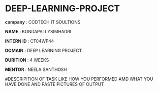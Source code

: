 # DEEP-LEARNING-PROJECT

**company** : CODTECH IT SOULTIONS

**NAME** : KONDAPALLYSIMHADRI

**INTERN ID** : CT04WF44

**DOMAIN** : DEEP LEARNING PROJECT

**DURITION** : 4 WEEKS

**MENTOR** : NEELA SANTHOSH

#DESCRIPITION OF TASK LIKE HOW YOU PERFORMED AMD WHAT YOU HAVE DONE AND PASTE PICTURES OF OUTPUT



